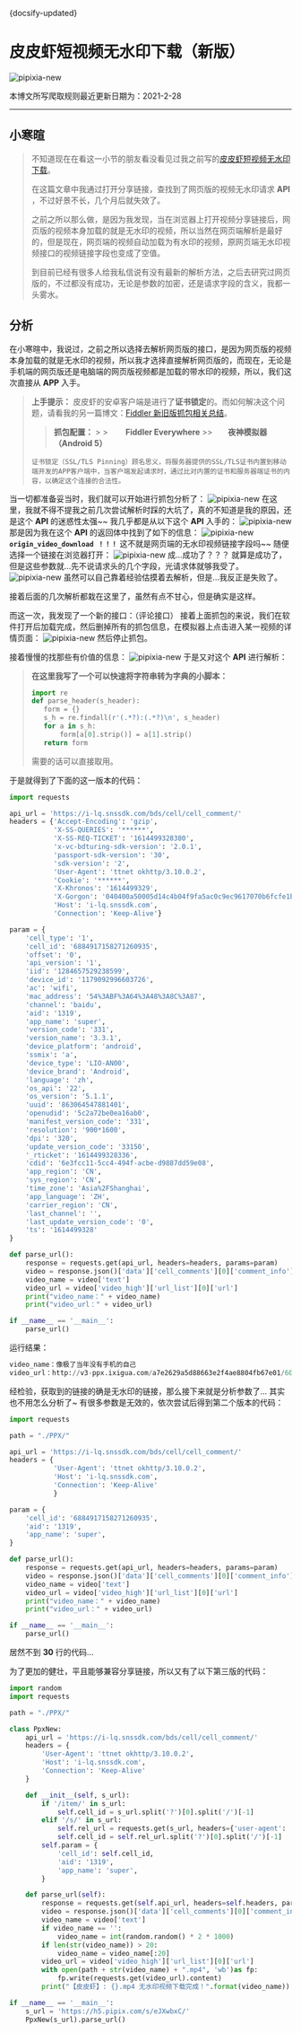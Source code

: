 {docsify-updated}

# 皮皮虾短视频无水印下载（新版）

![pipixia-new](\img\pipixia.png)

本博文所写爬取规则最近更新日期为：2021-2-28

---

## 小寒暄

> 不知道现在在看这一小节的朋友看没看见过我之前写的[皮皮虾短视频无水印下载](/Python/网络爬虫/皮皮虾短视频无水印下载)。
>
> 在这篇文章中我通过打开分享链接，查找到了网页版的视频无水印请求 **API** ，不过好景不长，几个月后就失效了。
>
> 之前之所以那么做，是因为我发现，当在浏览器上打开视频分享链接后，网页版的视频本身加载的就是无水印的视频，所以当然在网页端解析是最好的，但是现在，网页端的视频自动加载为有水印的视频，原网页端无水印视频接口的视频链接字段也变成了空值。
>
> 到目前已经有很多人给我私信说有没有最新的解析方法，之后去研究过网页版的，不过都没有成功，无论是参数的加密，还是请求字段的含义，我都一头雾水。

## 分析

在小寒暄中，我说过，之前之所以选择去解析网页版的接口，是因为网页版的视频本身加载的就是无水印的视频，所以我才选择直接解析网页版的，而现在，无论是手机端的网页版还是电脑端的网页版视频都是加载的带水印的视频，所以，我们这次直接从 **APP** 入手。

> **上手提示：** 皮皮虾的安卓客户端是进行了**证书锁定**的。而如何解决这个问题，请看我的另一篇博文：[Fiddler 新旧版抓包相关总结](/Python/奇淫技巧/Fiddler新旧版抓包相关总结)。
>
> > **抓包配置：** > > &nbsp;&nbsp;&nbsp;&nbsp;&nbsp;&nbsp;&nbsp;**Fiddler Everywhere** >>&nbsp;&nbsp;&nbsp;&nbsp;&nbsp;&nbsp;&nbsp;**夜神模拟器（Android 5）**
>
> `证书锁定（SSL/TLS Pinning）顾名思义，将服务器提供的SSL/TLS证书内置到移动端开发的APP客户端中，当客户端发起请求时，通过比对内置的证书和服务器端证书的内容，以确定这个连接的合法性。`

当一切都准备妥当时，我们就可以开始进行抓包分析了：
![pipixia-new](\img\pipixia-new1.png)
在这里，我就不得不提我之前几次尝试解析时踩的大坑了，真的不知道是我的原因，还是这个 **API** 的迷惑性太强~~
我几乎都是从以下这个 **API** 入手的：
![pipixia-new](\img\pipixia-new2.png)
那是因为我在这个 **API** 的返回体中找到了如下的信息：
![pipixia-new](\img\pipixia-new3.png)
**`origin_video_download ！！！`** 这不就是网页端的无水印视频链接字段吗~~
随便选择一个链接在浏览器打开：
![pipixia-new](\img\pipixia-new4.png)
成...成功了？？？
就算是成功了，但是这些参数就...先不说请求头的几个字段，光请求体就够我受了。
![pipixia-new](\img\pipixia-new5.png)
虽然可以自己靠着经验估摸着去解析，但是...我反正是失败了。

接着后面的几次解析都栽在这里了，虽然有点不甘心，但是确实是这样。

而这一次，我发现了一个新的接口：（评论接口）
接着上面抓包的来说，我们在软件打开后加载完成，然后删掉所有的抓包信息，在模拟器上点击进入某一视频的详情页面：
![pipixia-new](\img\pipixia-new6.png)
然后停止抓包。

接着慢慢的找那些有价值的信息：
![pipixia-new](\img\pipixia-new7.png)
于是又对这个 **API** 进行解析：

> **在这里我写了一个可以快速将字符串转为字典的小脚本：**
>
> ```python
> import re
> def parse_header(s_header):
>    form = {}
>    s_h = re.findall(r'(.*?):(.*?)\n', s_header)
>    for a in s_h:
>        form[a[0].strip()] = a[1].strip()
>    return form
> ```
>
> 需要的话可以直接取用。

于是就得到了下面的这一版本的代码：

```python
import requests

api_url = 'https://i-lq.snssdk.com/bds/cell/cell_comment/'
headers = {'Accept-Encoding': 'gzip',
           'X-SS-QUERIES': '******',
           'X-SS-REQ-TICKET': '1614499328380',
           'x-vc-bdturing-sdk-version': '2.0.1',
           'passport-sdk-version': '30',
           'sdk-version': '2',
           'User-Agent': 'ttnet okhttp/3.10.0.2',
           'Cookie': '******',
           'X-Khronos': '1614499329',
           'X-Gorgon': '040400a50005d14c4b04f9fa5ac0c9ec9617070b6fcfe1bff0f2',
           'Host': 'i-lq.snssdk.com',
           'Connection': 'Keep-Alive'}

param = {
    'cell_type': '1',
    'cell_id': '6884917158271260935',
    'offset': '0',
    'api_version': '1',
    'iid': '1284657529238599',
    'device_id': '1179092996603726',
    'ac': 'wifi',
    'mac_address': '54%3ABF%3A64%3A48%3A8C%3A87',
    'channel': 'baidu',
    'aid': '1319',
    'app_name': 'super',
    'version_code': '331',
    'version_name': '3.3.1',
    'device_platform': 'android',
    'ssmix': 'a',
    'device_type': 'LIO-AN00',
    'device_brand': 'Android',
    'language': 'zh',
    'os_api': '22',
    'os_version': '5.1.1',
    'uuid': '863064547881401',
    'openudid': '5c2a72be0ea16ab0',
    'manifest_version_code': '331',
    'resolution': '900*1600',
    'dpi': '320',
    'update_version_code': '33150',
    '_rticket': '1614499328336',
    'cdid': '6e3fcc11-5cc4-494f-acbe-d9887dd59e08',
    'app_region': 'CN',
    'sys_region': 'CN',
    'time_zone': 'Asia%2FShanghai',
    'app_language': 'ZH',
    'carrier_region': 'CN',
    'last_channel': '',
    'last_update_version_code': '0',
    'ts': '1614499328'
}

def parse_url():
    response = requests.get(api_url, headers=headers, params=param)
    video = response.json()['data']['cell_comments'][0]['comment_info']['item']['video']
    video_name = video['text']
    video_url = video['video_high']['url_list'][0]['url']
    print("video_name：" + video_name)
    print("video_url：" + video_url)

if __name__ == '__main__':
    parse_url()
```

运行结果：

```python
video_name：像极了当年没有手机的自己
video_url：http://v3-ppx.ixigua.com/a7e2629a5d88663e2f4ae8804fb67e01/603b62d7/video/m/220de8d705970384c929ba5f75e150f20b9116625db80000645ef6706767/?a=1319&br=1280&bt=320&cd=0%7C0%7C0&ch=0&cr=0&cs=0&cv=1&dr=6&ds=6&er=&l=202102281630490101351550433E018EB7&lr=&mime_type=video_mp4&pl=0&qs=0&rc=am80ZzNxamQ1eDMzaWYzM0ApPDU0NDdnaGQ8Nzw7ZzdnPGcyay5mZG8yNDNfLS1jMTBzczMzYC5gXmJjYDUyNGI2YjE6Yw%3D%3D&vl=&vr=
```

经检验，获取到的链接的确是无水印的链接，那么接下来就是分析参数了...
其实也不用怎么分析了~
有很多参数是无效的，依次尝试后得到第二个版本的代码：

```python
import requests

path = "./PPX/"

api_url = 'https://i-lq.snssdk.com/bds/cell/cell_comment/'
headers = {
           'User-Agent': 'ttnet okhttp/3.10.0.2',
           'Host': 'i-lq.snssdk.com',
           'Connection': 'Keep-Alive'
           }

param = {
    'cell_id': '6884917158271260935',
    'aid': '1319',
    'app_name': 'super',
}

def parse_url():
    response = requests.get(api_url, headers=headers, params=param)
    video = response.json()['data']['cell_comments'][0]['comment_info']['item']['video']
    video_name = video['text']
    video_url = video['video_high']['url_list'][0]['url']
    print("video_name：" + video_name)
    print("video_url：" + video_url)

if __name__ == '__main__':
    parse_url()
```

居然不到 **30** 行的代码...

为了更加的健壮，平且能够兼容分享链接，所以又有了以下第三版的代码：

```python
import random
import requests

path = "./PPX/"

class PpxNew:
    api_url = 'https://i-lq.snssdk.com/bds/cell/cell_comment/'
    headers = {
        'User-Agent': 'ttnet okhttp/3.10.0.2',
        'Host': 'i-lq.snssdk.com',
        'Connection': 'Keep-Alive'
    }

    def __init__(self, s_url):
        if '/item/' in s_url:
            self.cell_id = s_url.split('?')[0].split('/')[-1]
        elif '/s/' in s_url:
            self.rel_url = requests.get(s_url, headers={'user-agent': 'Mozilla/5.0 (Windows NT 10.0; Win64; x64)'}).url
            self.cell_id = self.rel_url.split('?')[0].split('/')[-1]
        self.param = {
            'cell_id': self.cell_id,
            'aid': '1319',
            'app_name': 'super',
        }

    def parse_url(self):
        response = requests.get(self.api_url, headers=self.headers, params=self.param)
        video = response.json()['data']['cell_comments'][0]['comment_info']['item']['video']
        video_name = video['text']
        if video_name == '':
            video_name = int(random.random() * 2 * 1000)
        if len(str(video_name)) > 20:
            video_name = video_name[:20]
        video_url = video['video_high']['url_list'][0]['url']
        with open(path + str(video_name) + ".mp4", 'wb')as fp:
            fp.write(requests.get(video_url).content)
        print("【皮皮虾】: {}.mp4 无水印视频下载完成！".format(video_name))

if __name__ == '__main__':
    s_url = 'https://h5.pipix.com/s/eJXwbxC/'
    PpxNew(s_url).parse_url()
```
